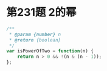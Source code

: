 # 第231题 2的幂

```javascript
/**
 * @param {number} n
 * @return {boolean}
 */
var isPowerOfTwo = function(n) {
    return n > 0 && !(n & (n - 1));
};
```

